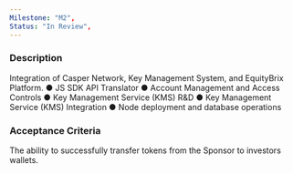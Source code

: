 ```yaml
---
Milestone: "M2",
Status: "In Review",
---
```

<!--lang:en--> 
### Description

Integration of Casper Network, Key Management System, and EquityBrix Platform.
● JS SDK API Translator
● Account Management and Access Controls
● Key Management Service (KMS) R&D
● Key Management Service (KMS) Integration
● Node deployment and database operations

### Acceptance Criteria
The ability to successfully transfer tokens from the Sponsor to investors wallets.
